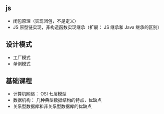 ## js

- 闭包原理（实现闭包，不是定义）
- JS 原型链实现，非构造函数实现继承（扩展： JS 继承和 Java 继承的区别）


## 设计模式

- 工厂模式
- 单例模式

## 基础课程

- 计算机网络： OSI 七层模型
- 数据机构： 几种典型数据结构的特点，优缺点
- 关系型数据库和非关系型数据库的优缺点